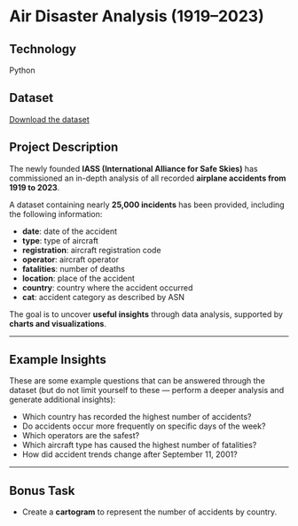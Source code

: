 # Air Disaster Analysis (1919–2023)

## Technology 
Python

## Dataset
[Download the dataset](https://proai-datasets.s3.eu-west-3.amazonaws.com/aviation-accidents.csv) 

## Project Description
The newly founded **IASS (International Alliance for Safe Skies)** has commissioned an in-depth analysis of all recorded **airplane accidents from 1919 to 2023**.  

A dataset containing nearly **25,000 incidents** has been provided, including the following information:  

- **date**: date of the accident  
- **type**: type of aircraft  
- **registration**: aircraft registration code  
- **operator**: aircraft operator  
- **fatalities**: number of deaths  
- **location**: place of the accident  
- **country**: country where the accident occurred  
- **cat**: accident category as described by ASN  

The goal is to uncover **useful insights** through data analysis, supported by **charts and visualizations**.  

---

## Example Insights
These are some example questions that can be answered through the dataset (but do not limit yourself to these — perform a deeper analysis and generate additional insights):  

- Which country has recorded the highest number of accidents?  
- Do accidents occur more frequently on specific days of the week?  
- Which operators are the safest?  
- Which aircraft type has caused the highest number of fatalities?  
- How did accident trends change after September 11, 2001?  

---

## Bonus Task
- Create a **cartogram** to represent the number of accidents by country.  
